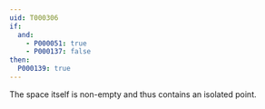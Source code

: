 ```yaml
---
uid: T000306
if:
  and:
    - P000051: true
    - P000137: false
then:
  P000139: true
---
```


The space itself is non-empty and thus contains an isolated point.
